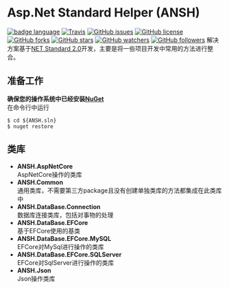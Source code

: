 # Asp.Net Standard Helper (ANSH) 
[![badge language](https://img.shields.io/badge/language-C%23-green.svg)](https://github.com/ZHUZHIYUE/ANSH)
[![Travis](https://img.shields.io/travis/ZHUZHIYUE/ANSH.svg)](https://github.com/ZHUZHIYUE/ANSH)
[![GitHub issues](https://img.shields.io/github/issues/ZHUZHIYUE/ANSH.svg)](https://github.com/ZHUZHIYUE/ANSH/issues)
[![GitHub license](https://img.shields.io/github/license/ZHUZHIYUE/ANSH.svg)](https://github.com/ZHUZHIYUE/ANSH/blob/master/LICENSE)  
[![GitHub forks](https://img.shields.io/github/forks/badges/shields.svg?style=social&label=Fork)](https://github.com/ZHUZHIYUE/ANSH)
[![GitHub stars](https://img.shields.io/github/stars/badges/shields.svg?style=social&label=Stars)](https://github.com/ZHUZHIYUE/ANSH/)
[![GitHub watchers](https://img.shields.io/github/watchers/badges/shields.svg?style=social&label=Watch)](https://github.com/ZHUZHIYUE/ANSH)
[![GitHub followers](https://img.shields.io/github/followers/espadrine.svg?style=social&label=Follow)](https://github.com/ZHUZHIYUE/ANSH/)
解决方案基于[NET Standard 2.0](https://docs.microsoft.com/zh-cn/dotnet/standard/net-standard)开发，主要是将一些项目开发中常用的方法进行整合。  
## 准备工作
**确保您的操作系统中已经安装[NuGet](/docs/NuGet.md)**  
在命令行中运行
```
$ cd ${ANSH.sln}
$ nuget restore
```
## 类库
* **ANSH.AspNetCore**  
AspNetCore操作的类库
* **ANSH.Common**  
通用类库，不需要第三方package且没有创建单独类库的方法都集成在此类库中
* **ANSH.DataBase.Connection**  
数据库连接类库，包括对事物的处理
* **ANSH.DataBase.EFCore**  
基于EFCore使用的基类
* **ANSH.DataBase.EFCore.MySQL**  
EFCore对MySql进行操作的类库
* **ANSH.DataBase.EFCore.SQLServer**  
EFCore对SqlServer进行操作的类库
* **ANSH.Json**  
Json操作类库
